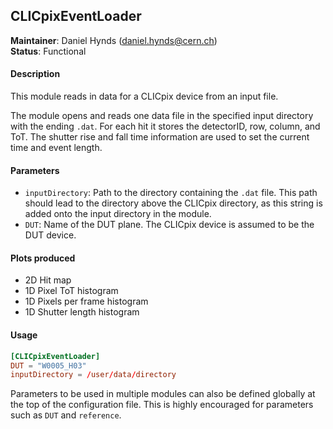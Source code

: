 ## CLICpixEventLoader
**Maintainer**: Daniel Hynds (<daniel.hynds@cern.ch>)   
**Status**: Functional   

#### Description
This module reads in data for a CLICpix device from an input file.

The module opens and reads one data file in the specified input directory with the ending `.dat`. For each hit it stores the detectorID, row, column, and ToT. The shutter rise and fall time information are used to set the current time and event length.

#### Parameters
* `inputDirectory`: Path to the directory containing the `.dat` file. This path should lead to the directory above the CLICpix directory, as this string is added onto the input directory in the module.
* `DUT`: Name of the DUT plane. The CLICpix device is assumed to be the DUT device.

#### Plots produced
* 2D Hit map
* 1D Pixel ToT histogram
* 1D Pixels per frame histogram
* 1D Shutter length histogram

#### Usage
```toml
[CLICpixEventLoader]
DUT = "W0005_H03"
inputDirectory = /user/data/directory
```
Parameters to be used in multiple modules can also be defined globally at the top of the configuration file. This is highly encouraged for parameters such as `DUT` and `reference`.
